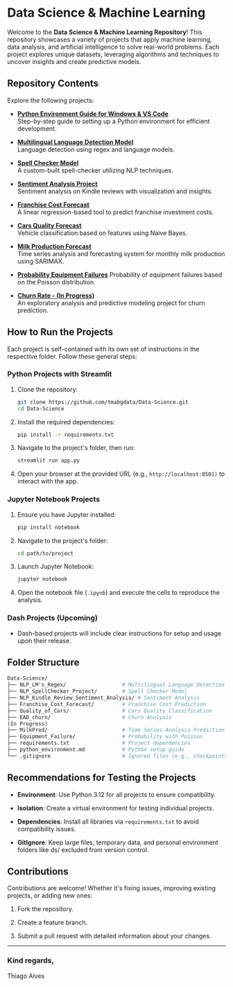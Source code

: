 # Data Science & Machine Learning

Welcome to the **Data Science & Machine Learning Repository**! This repository showcases a variety of projects that apply machine learning, data analysis, and artificial intelligence to solve real-world problems. Each project explores unique datasets, leveraging algorithms and techniques to uncover insights and create predictive models.

## Repository Contents

Explore the following projects:

- **[Python Environment Guide for Windows & VS Code](python_environment.md)**  
  Step-by-step guide to setting up a Python environment for efficient development.

- **[Multilingual Language Detection Model](https://github.com/tmabgdata/Data-Science/tree/main/NLP_LM's_Regex)**  
  Language detection using regex and language models.

- **[Spell Checker Model](https://github.com/tmabgdata/Data-Science/tree/main/NLP_SpellChecker_Project)**  
  A custom-built spell-checker utilizing NLP techniques.

- **[Sentiment Analysis Project](https://github.com/tmabgdata/Data-Science/tree/main/NLP_Kindle_Review_Sentiment_Analysis)**  
  Sentiment analysis on Kindle reviews with visualization and insights.

- **[Franchise Cost Forecast](https://github.com/tmabgdata/Data-Science/tree/main/Franchise_Cost_Forecast)**  
  A linear regression-based tool to predict franchise investment costs.

- **[Cars Quality Forecast](https://github.com/tmabgdata/Data-Science/tree/main/Quality_of_Cars)**  
  Vehicle classification based on features using Naive Bayes.

- **[Milk Production Forecast](https://github.com/tmabgdata/Data-Science/tree/main/MilkProd)**  
  Time series analysis and forecasting system for monthly milk production using SARIMAX.

- **[Probability Equipment Failures](https://github.com/tmabgdata/Data-Science/tree/main/Equipment_Failure)**
  Probability of equipment failures based on the Poisson distribution

- **[Churn Rate - (In Progress)](https://github.com/tmabgdata/Data-Science/tree/main/EAD_churn)**  
  An exploratory analysis and predictive modeling project for churn prediction.

## How to Run the Projects

Each project is self-contained with its own set of instructions in the respective folder. Follow these general steps:

### Python Projects with Streamlit

1. Clone the repository:

   ```bash
   git clone https://github.com/tmabgdata/Data-Science.git
   cd Data-Science

2. Install the required dependencies:

    ```bash
    pip install -r requirements.txt
    ```

3. Navigate to the project's folder, then run:

    ```bash
    streamlit run app.py
    ```

4. Open your browser at the provided URL (e.g., `http://localhost:8501)` to interact with the app.

### Jupyter Notebook Projects

1. Ensure you have Jupyter installed:

    ```bash
    pip install notebook
    ```

2. Navigate to the project's folder:

    ```bash
    cd path/to/project
    ```

3. Launch Jupyter Notebook:

    ```bash
    jupyter notebook
    ```

4. Open the notebook file (`.ipynb`) and execute the cells to reproduce the analysis.

### Dash Projects (Upcoming)

- Dash-based projects will include clear instructions for setup and usage upon their release.

## Folder Structure

```graphql
Data-Science/
├── NLP_LM's_Regex/                  # Multilingual Language Detection
├── NLP_SpellChecker_Project/        # Spell Checker Model
├── NLP_Kindle_Review_Sentiment_Analysis/ # Sentiment Analysis
├── Franchise_Cost_Forecast/         # Franchise Cost Prediction
├── Quality_of_Cars/                 # Cars Quality Classification
├── EAD_churn/                       # Churn Analysis
(In Progress) 
├── MilkProd/                        # Time Series Analysis Prediction
├── Equipment_Failure/               # Probability with Poisson
├── requirements.txt                 # Project dependencies
├── python_environment.md            # Python setup guide
└── .gitignore                       # Ignored files (e.g., checkpoints, `ds` environment)

```

## Recommendations for Testing the Projects

- **Environment**: Use Python 3.12 for all projects to ensure compatibility.

- **Isolation**: Create a virtual environment for testing individual projects.

- **Dependencies**: Install all libraries via ``requirements.txt`` to avoid compatibility issues.

- **GitIgnore**: Keep large files, temporary data, and personal environment folders like ds/ excluded from version control.

## Contributions

Contributions are welcome! Whether it's fixing issues, improving existing projects, or adding new ones:

1. Fork the repository.

2. Create a feature branch.

3. Submit a pull request with detailed information about your changes.

---

### Kind regards,

Thiago Alves
